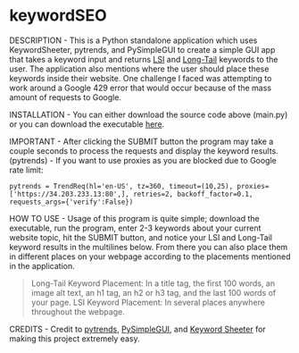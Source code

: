 # keywordSEO

DESCRIPTION - This is a Python standalone application which uses KeywordSheeter, pytrends, and PySimpleGUI to create a simple GUI app that takes a keyword input and returns [LSI](https://www.wordstream.com/blog/ws/2020/08/27/lsi-keywords "These are keywords that add context to your site so search engines can better categorize your content.") and [Long-Tail](https://www.wordstream.com/long-tail-keywords "These are more specific keywords that target niche demographics.") keywords to the user. The application also mentions where the user should place these keywords inside their website. One challenge I faced was attempting to work around a Google 429 error that would occur because of the mass amount of requests to Google.

INSTALLATION - You can either download the source code above (main.py) or you can download the executable [here](https://github.com/Noah-Grimaldi/keywordSEO/releases/tag/v1.0).

IMPORTANT - After clicking the SUBMIT button the program may take a couple seconds to process the requests and display the keyword results. (pytrends) - If you want to use proxies as you are blocked due to Google rate limit:

```
pytrends = TrendReq(hl='en-US', tz=360, timeout=(10,25), proxies=['https://34.203.233.13:80',], retries=2, backoff_factor=0.1, requests_args={'verify':False})
```

HOW TO USE - Usage of this program is quite simple; download the executable, run the program, enter 2-3 keywords about your current website topic, hit the SUBMIT button, and notice your LSI and Long-Tail keyword results in the multilines below. From there you can also place them in different places on your webpage according to the placements mentioned in the application.

> Long-Tail Keyword Placement: In a title tag, the first 100 words, an image alt text, an h1 tag, an h2 or h3 tag, and the last 100 words of your page.
> LSI Keyword Placement: In several places anywhere throughout the webpage.

CREDITS - Credit to [pytrends](https://pypi.org/project/pytrends/), [PySimpleGUI](https://www.pysimplegui.org/en/latest/), and [Keyword Sheeter](https://keywordsheeter.com/) for making this project extremely easy.
